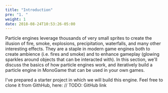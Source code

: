 ```yaml
---
title: "Introduction"
pre: "1. "
weight: 1
date: 2018-08-24T10:53:26-05:00
---
```

Particle engines leverage thousands of very small sprites to create the illusion of fire, smoke, explosions, precipitation, waterfalls, and many other interesting effects.  They are a staple in modern game engines both to create ambience (i.e. fires and smoke) and to enhance gameplay (glowing sparkles around objects that can be interacted with).  In this section, we'll discuss the basics of how particle engines work, and iteratively build a particle engine in MonoGame that can be used in your own games.

I've prepared a starter project in which we will build this engine.  Feel free to clone it from GithHub, here:
// TODO: GitHub link